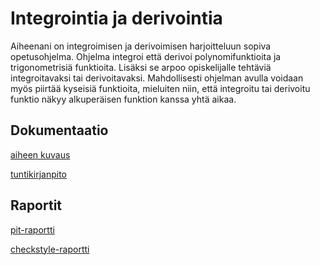 ﻿# Integrointia ja derivointia

Aiheenani on integroimisen ja derivoimisen harjoitteluun sopiva opetusohjelma. Ohjelma integroi että derivoi polynomifunktioita ja trigonometrisiä funktioita. Lisäksi se arpoo opiskelijalle tehtäviä integroitavaksi tai derivoitavaksi. Mahdollisesti ohjelman avulla voidaan myös piirtää kyseisiä funktioita, mieluiten niin, että integroitu tai derivoitu funktio näkyy alkuperäisen funktion kanssa yhtä aikaa.

## Dokumentaatio

[aiheen kuvaus](dokumentaatio/aiheenKuvausJaRakenne.md)

[tuntikirjanpito](dokumentaatio/tuntikirjanpito.md)

## Raportit

[pit-raportti](https://htmlpreview.github.io/?https://github.com/mustikka2015/Integrointia/blob/master/dokumentaatio/pit/index.html)

[checkstyle-raportti](https://htmlpreview.github.io/?https://github.com/mustikka2015/Integrointia/blob/master/dokumentaatio/checkstyle/checkstyle.html )
